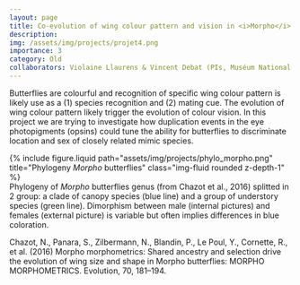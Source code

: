 ```yaml
---
layout: page
title: Co-evolution of wing colour pattern and vision in <i>Morpho</i> butterflies
description: 
img: /assets/img/projects/projet4.png
importance: 3
category: Old
collaborators: Violaine Llaurens & Vincent Debat (PIs, Muséum National d'Histoire Naturelle & CNRS, France)
---
```


Butterflies are colourful and recognition of specific wing colour pattern is likely use as a (1) species recognition and (2) mating cue. The evolution of wing colour pattern likely trigger the evolution of colour vision. In this project we are trying to investigate how duplication events in the eye photopigments (opsins) could tune the ability for butterflies to discriminate location and sex of closely related mimic species. 

<div class="row">
    <div class="col-sm mt-3 mt-md-0">
        {% include figure.liquid path="assets/img/projects/phylo_morpho.png" title="Phylogeny <i>Morpho</i> butterflies" class="img-fluid rounded z-depth-1" %}
    </div>
</div>
<div class="caption">
    Phylogeny of <i>Morpho</i> butterflies genus (from Chazot et al., 2016) splitted in 2 group: a clade of canopy species (blue line) and a group of understory species (green line). Dimorphism between male (internal pictures) and females (external picture) is variable but often implies differences in blue coloration.
</div>


Chazot, N., Panara, S., Zilbermann, N., Blandin, P., Le Poul, Y., Cornette, R., et al. (2016) Morpho morphometrics: Shared ancestry and selection drive the evolution of wing size and shape in Morpho butterflies: MORPHO MORPHOMETRICS. Evolution, 70, 181–194.